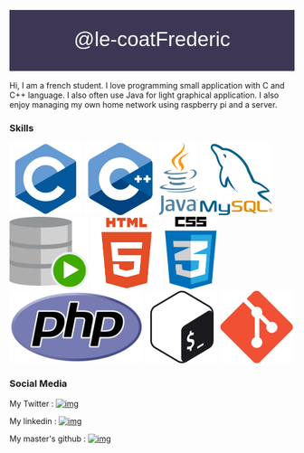 <a href="https://github.com/le-coatFrederic"><img alt="skill" src="banner.png"></a>

Hi, I am a french student. I love programming small application with C and C++ language. I also often use Java for light graphical application. I also enjoy managing my own home network using raspberry pi and a server. 

### Skills 
<a href="https://en.wikipedia.org/wiki/C_(programming_language)"><img alt="skill" src="c.png" height="128px"></a> 
<a href="https://en.wikipedia.org/wiki/C%2B%2B"><img alt="skill" src="cpp.png" height="128px"></a>
<a href="https://en.wikipedia.org/wiki/Java_(programming_language)"><img alt="skill" src="java.png" height="128px"></a> 
<a href="https://en.wikipedia.org/wiki/MySQ"><img alt="skill" src="mysql.png" height="128px"></a> 
<a href="https://en.wikipedia.org/wiki/Oracle_SQL_Developer"><img alt="skill" src="oracleSql.svg" height="128px"></a> 
<a href="https://en.wikipedia.org/wiki/HTML5"><img alt="skill" src="html5.png" height="128px"></a> 
<a href="https://en.wikipedia.org/wiki/CSS"><img alt="skill" src="css.png" height="128px"></a>
<a href="https://en.wikipedia.org/wiki/PHP"><img alt="skill" src="php.png" height="128px"></a>
<a href="https://en.wikipedia.org/wiki/Bash_(Unix_shell)"><img alt="skill" src="bash.png" height="128px"></a> 
<a href="https://en.wikipedia.org/wiki/Git"><img alt="skill" src="git.png" height="128px"></a> 

### Social Media

My Twitter : [![img](https://img.shields.io/twitter/url?label=%40DanaleightMc&logo=twitter&style=plastic&url=https%3A%2F%2Ftwitter.com%2FDanaleightMC)](https://twitter.com/DanaleightMC)

My linkedin : [![img](https://img.shields.io/twitter/url?label=Le%20Coat%20Fr%C3%A9d%C3%A9ric&logo=linkedin&style=plastic&url=https%3A%2F%2Fwww.linkedin.com%2Fin%2Ffr%25C3%25A9d%25C3%25A9ric-le-coat-473104254%2F)](https://www.linkedin.com/in/fr%C3%A9d%C3%A9ric-le-coat-473104254/)

My master's github : [![img](https://img.shields.io/twitter/url?label=D2Dragono&logo=github&style=plastic&url=https%3A%2F%2Fgithub.com%2Fd2dragono)](https://github.com/d2dragono)